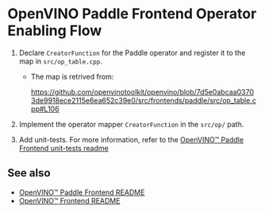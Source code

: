 # OpenVINO Paddle Frontend Operator Enabling Flow

1. Declare `CreatorFunction` for the Paddle operator and register it to the map in `src/op_table.cpp`.
   * The map is retrived from:

     https://github.com/openvinotoolkit/openvino/blob/7d5e0abcaa03703de9918ece2115e6ea652c39e0/src/frontends/paddle/src/op_table.cpp#L106

2. Implement the operator mapper `CreatorFunction` in the `src/op/` path.
3. Add unit-tests. For more information, refer to the [OpenVINO™ Paddle Frontend unit-tests readme](tests.md)

## See also
* [OpenVINO™ Paddle Frontend README](../README.md)
* [OpenVINO™ Frontend README](../../README.md)
